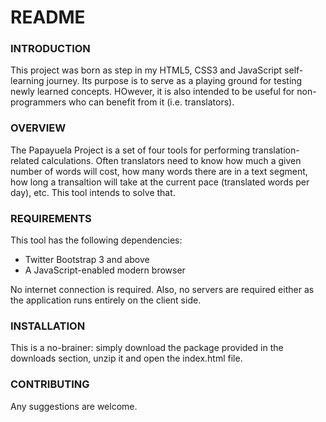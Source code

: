 # README #

### INTRODUCTION ###

This project was born as step in my HTML5, CSS3 and JavaScript self-learning journey. Its purpose is to serve as a playing ground for testing newly learned concepts. HOwever, it is also intended to be useful for non-programmers who can benefit from it (i.e. translators).

### OVERVIEW ###
The Papayuela Project is a set of four tools for performing translation-related calculations. Often translators need to know how much a given number of words will cost, how many words there are in a text segment, how long a transaltion will take at the current pace (translated words per day), etc. This tool intends to solve that.

### REQUIREMENTS ###

This tool has the following dependencies:

* Twitter Bootstrap 3 and above
* A JavaScript-enabled modern browser

No internet connection is required. Also, no servers are required either as the application runs entirely on the client side.

### INSTALLATION ###

This is a no-brainer: simply download the package provided in the downloads section, unzip it and open the index.html file.

### CONTRIBUTING ###
Any suggestions are welcome.